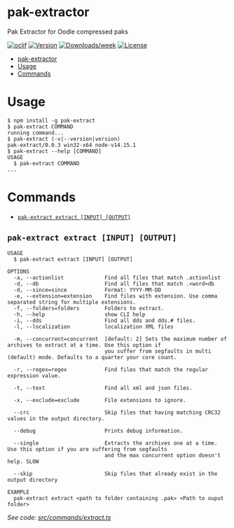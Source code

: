 # pak-extractor

Pak Extractor for Oodle compressed paks

[![oclif](https://img.shields.io/badge/cli-oclif-brightgreen.svg)](https://oclif.io)
[![Version](https://img.shields.io/npm/v/nw-extractor.svg)](https://npmjs.org/package/nw-extractor)
[![Downloads/week](https://img.shields.io/npm/dw/nw-extractor.svg)](https://npmjs.org/package/nw-extractor)
[![License](https://img.shields.io/npm/l/nw-extractor.svg)](https://github.com/NBSL/nw-extractor/blob/master/package.json)

<!-- toc -->
* [pak-extractor](#pak-extractor)
* [Usage](#usage)
* [Commands](#commands)
<!-- tocstop -->

# Usage

<!-- usage -->
```sh-session
$ npm install -g pak-extract
$ pak-extract COMMAND
running command...
$ pak-extract (-v|--version|version)
pak-extract/0.0.3 win32-x64 node-v14.15.1
$ pak-extract --help [COMMAND]
USAGE
  $ pak-extract COMMAND
...
```
<!-- usagestop -->

# Commands

<!-- commands -->
* [`pak-extract extract [INPUT] [OUTPUT]`](#pak-extract-extract-input-output)

## `pak-extract extract [INPUT] [OUTPUT]`

```
USAGE
  $ pak-extract extract [INPUT] [OUTPUT]

OPTIONS
  -a, --actionlist             Find all files that match .actionlist
  -d, --db                     Find all files that match .<word>db
  -d, --since=since            Format: YYYY-MM-DD
  -e, --extension=extension    Find files with extension. Use comma separated string for multiple extensions.
  -f, --folders=folders        Folders to extract.
  -h, --help                   show CLI help
  -i, --dds                    Find all dds and dds.# files.
  -l, --localization           localization XML files

  -m, --concurrent=concurrent  [default: 2] Sets the maximum number of archives to extract at a time. Use this option if
                               you suffer from segfaults in multi (default) mode. Defaults to a quarter your core count.

  -r, --regex=regex            Find files that match the regular expression value.

  -t, --text                   Find all xml and json files.

  -x, --exclude=exclude        File extensions to ignore.

  --crc                        Skip files that having matching CRC32 values in the output directory.

  --debug                      Prints debug information.

  --single                     Extracts the archives one at a time. Use this option if you are suffering from segfaults
                               and the max concurrent option doesn't help. SLOW

  --skip                       Skip files that already exist in the output directory

EXAMPLE
  pak-extract extract <path to folder containing .pak> <Path to ouput folder>
```

_See code: [src/commands/extract.ts](https://github.com/NBSL/pak-extract/blob/v0.0.3/src/commands/extract.ts)_
<!-- commandsstop -->
